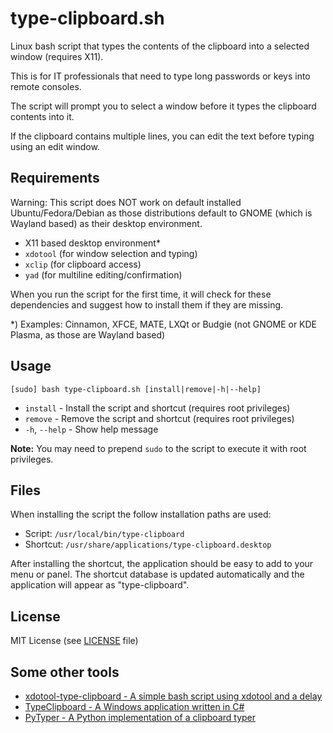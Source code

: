 # type-clipboard.sh

Linux bash script that types the contents of the clipboard into a selected window (requires X11).

This is for IT professionals that need to type long passwords or keys into remote consoles.

The script will prompt you to select a window before it types the clipboard contents into it.

If the clipboard contains multiple lines, you can edit the text before typing using an edit window.

## Requirements

Warning: This script does NOT work on default installed Ubuntu/Fedora/Debian as those distributions default to GNOME (which is Wayland based) as their desktop environment.

- X11 based desktop environment*
- `xdotool` (for window selection and typing)
- `xclip` (for clipboard access)
- `yad` (for multiline editing/confirmation)

When you run the script for the first time, it will check for these dependencies and suggest how to install them if they are missing.

*) Examples: Cinnamon, XFCE, MATE, LXQt or Budgie (not GNOME or KDE Plasma, as those are Wayland based)

## Usage

```
[sudo] bash type-clipboard.sh [install|remove|-h|--help]
```

- `install`       - Install the script and shortcut (requires root privileges)
- `remove`        - Remove the script and shortcut (requires root privileges)
- `-h`, `--help`  - Show help message

**Note:** You may need to prepend `sudo` to the script to execute it with root privileges.

## Files

When installing the script the follow installation paths are used:

- Script: `/usr/local/bin/type-clipboard` 
- Shortcut: `/usr/share/applications/type-clipboard.desktop`

After installing the shortcut, the application should be easy to add to your menu or panel. The shortcut database is updated automatically and the application will appear as "type-clipboard".

## License

MIT License (see [LICENSE](LICENSE) file)

## Some other tools

- [xdotool-type-clipboard - A simple bash script using xdotool and a delay](https://github.com/POMATu/xdotool-type-clipboard)
- [TypeClipboard - A Windows application written in C#](https://github.com/jlaundry/TypeClipboard)
- [PyTyper - A Python implementation of a clipboard typer](https://github.com/DoingFedTime/PyTyper)
